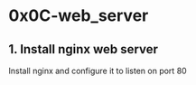 # 0x0C-web_server

## 1. Install nginx web server
Install nginx and configure it to listen on port 80

